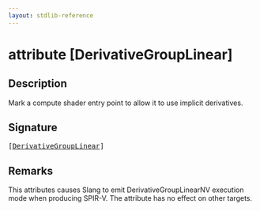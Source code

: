 ```yaml
---
layout: stdlib-reference
---
```


# attribute [DerivativeGroupLinear]

## Description

Mark a compute shader entry point to allow it to use implicit derivatives.

## Signature

<pre>
[<a href="derivativegrouplinear-0af.md">DerivativeGroupLinear</a>]
</pre>

## Remarks

This attributes causes Slang to emit <span class='code'>DerivativeGroupLinearNV</span> execution mode when producing SPIR-V. The attribute has no
effect on other targets.



<script>
// Fix .md links to .html when on ReadTheDocs
if (window.location.hostname.includes('readthedocs') || 
    window.location.hostname.includes('rtfd.io')) {
  document.addEventListener('DOMContentLoaded', function() {
    const links = document.querySelectorAll('a');
    links.forEach(link => {
      if (link.getAttribute('href') && link.getAttribute('href').endsWith('.md')) {
        link.href = link.href.replace(/\.md($|#|\?)/, '.html$1');
      }
    });
  });
}
</script>
